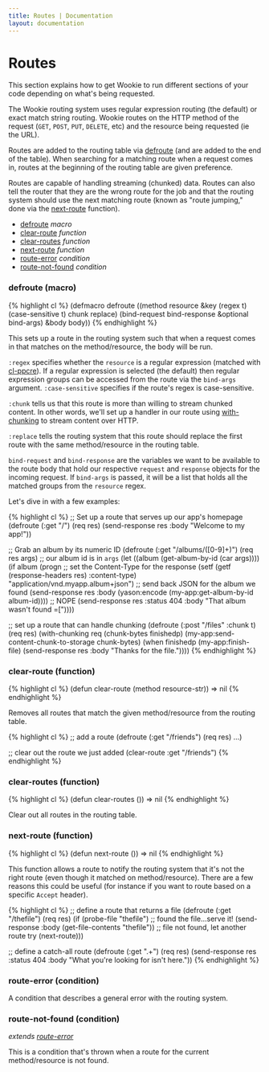 ```yaml
---
title: Routes | Documentation
layout: documentation
---
```


Routes
======
This section explains how to get Wookie to run different sections of your code
depending on what's being requested.

The Wookie routing system uses regular expression routing (the default) or exact
match string routing. Wookie routes on the HTTP method of the request (`GET`,
`POST`, `PUT`, `DELETE`, etc) and the resource being requested (ie the URL).

Routes are added to the routing table via [defroute](#defroute) (and are added
to the end of the table). When searching for a matching route when a request
comes in, routes at the beginning of the routing table are given preference.

Routes are capable of handling streaming (chunked) data. Routes can also tell
the router that they are the wrong route for the job and that the routing
system should use the next matching route (known as "route jumping," done via
the [next-route](#next-route) function).

- [defroute](#defroute) _macro_
- [clear-route](#clear-route) _function_
- [clear-routes](#clear-routes) _function_
- [next-route](#next-route) _function_
- [route-error](#route-error) _condition_
- [route-not-found](#route-not-found) _condition_

<a id="defroute"></a>
### defroute (macro)
{% highlight cl %}
(defmacro defroute ((method resource &key (regex t) (case-sensitive t)
                                          chunk replace)
                    (bind-request bind-response &optional bind-args)
                    &body body))
{% endhighlight %}

This sets up a route in the routing system such that when a request comes in
that matches on the method/resource, the body will be run.

`:regex` specifies whether the `resource` is a regular expression (matched with
[cl-ppcre](http://weitz.de/cl-ppcre/)). If a regular expression is selected
(the default) then regular expression groups can be accessed from the route via
the `bind-args` argument. `:case-sensitive` specifies if the route's regex is
case-sensitive.

`:chunk` tells us that this route is more than willing to stream chunked
content. In other words, we'll set up a handler in our route using [with-chunking](/wookie/request-handling#with-chunking)
to stream content over HTTP.

`:replace` tells the routing system that this route should replace the first 
route with the same method/resource in the routing table.

`bind-request` and `bind-response` are the variables we want to be available to
the route body that hold our respective `request` and `response` objects for the
incoming request. If `bind-args` is passed, it will be a list that holds all the
matched groups from the `resource` regex.

Let's dive in with a few examples:

{% highlight cl %}
;; Set up a route that serves up our app's homepage
(defroute (:get "/") (req res)
  (send-response res :body "Welcome to my app!"))

;; Grab an album by its numeric ID
(defroute (:get "/albums/([0-9]+)") (req res args)
  ;; our album id is in `args`
  (let ((album (get-album-by-id (car args))))
    (if album
        (progn
          ;; set the Content-Type for the response
          (setf (getf (response-headers res) :content-type) "application/vnd.myapp.album+json")
          ;; send back JSON for the album we found
          (send-response res :body (yason:encode (my-app:get-album-by-id album-id))))
        ;; NOPE
        (send-response res :status 404 :body "That album wasn't found =["))))

;; set up a route that can handle chunking
(defroute (:post "/files" :chunk t) (req res)
  (with-chunking req (chunk-bytes finishedp)
    (my-app:send-content-chunk-to-storage chunk-bytes)
    (when finishedp
      (my-app:finish-file)
      (send-response res :body "Thanks for the file."))))
{% endhighlight %}

<a id="clear-route"></a>
### clear-route (function)
{% highlight cl %}
(defun clear-route (method resource-str))
  => nil
{% endhighlight %}

Removes all routes that match the given method/resource from the routing table.

{% highlight cl %}
;; add a route
(defroute (:get "/friends") (req res) ...)

;; clear out the route we just added
(clear-route :get "/friends")
{% endhighlight %}

<a id="clear-routes"></a>
### clear-routes (function)
{% highlight cl %}
(defun clear-routes ())
  => nil
{% endhighlight %}

Clear out all routes in the routing table.

<a id="next-route"></a>
### next-route (function)
{% highlight cl %}
(defun next-route ())
  => nil
{% endhighlight %}

This function allows a route to notify the routing system that it's not the
right route (even though it matched on method/resource). There are a few
reasons this could be useful (for instance if you want to route based on a
specific `Accept` header).

{% highlight cl %}
;; define a route that returns a file
(defroute (:get "/thefile") (req res)
  (if (probe-file "thefile")
      ;; found the file...serve it!
      (send-response :body (get-file-contents "thefile"))
      ;; file not found, let another route try
      (next-route)))

;; define a catch-all route
(defroute (:get ".+") (req res)
  (send-response res :status 404 :body "What you're looking for isn't here."))
{% endhighlight %}

<a id="route-error"></a>
### route-error (condition)
A condition that describes a general error with the routing system.

<a id="route-not-found"></a>
### route-not-found (condition)
_extends [route-error](#route-error)_

This is a condition that's thrown when a route for the current method/resource
is not found.

